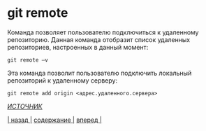 # git remote

Команда позволяет пользователю подключиться к удаленному репозиторию. Данная команда отобразит список удаленных репозиториев, настроенных в данный момент:

``` bash-
git remote –v
```

Эта команда позволит пользователю подключить локальный репозиторий к удаленному серверу:

``` bash-
git remote add origin <адрес.удаленного.сервера>
```

*[ИСТОЧНИК][1]*

[1]:https://www.hostinger.ru/rukovodstva/osnovnie-git-komandy

[| назад |](./checkout.md) [ содержание |](./readme.md) [вперед |](./branch.md)